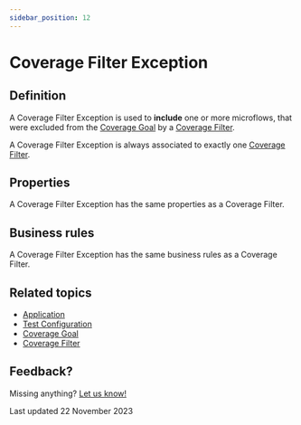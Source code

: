 ```yaml
---
sidebar_position: 12
---
```


# Coverage Filter Exception

## Definition

A Coverage Filter Exception is used to **include** one or more microflows, that were excluded from the [Coverage Goal](coverage-goal) by a [Coverage Filter](coverage-filter).

A Coverage Filter Exception is always associated to exactly one [Coverage Filter](coverage-filter).


## Properties

A Coverage Filter Exception has the same properties as a Coverage Filter.


## Business rules

A Coverage Filter Exception has the same business rules as a Coverage Filter.

## Related topics
- [Application](application)
- [Test Configuration](test-configuration)
- [Coverage Goal](coverage-goal)
- [Coverage Filter](coverage-filter)


## Feedback?
Missing anything? [Let us know!](mailto:support@menditect.com)

Last updated 22 November 2023